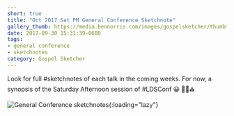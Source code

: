 ```yaml
---
short: true
title: "Oct 2017 Sat PM General Conference Sketchnote"
gallery_thumb: https://media.bennorris.com/images/gospelsketcher/thumbs/oct-17-2-sat-pm.jpg
date: 2017-09-30 15:31:39-0600
tags:
- general conference
- sketchnotes
category: Gospel Sketcher
---
```


Look for full #sketchnotes of each talk in the coming weeks. 
For now, a synopsis of the Saturday Afternoon session of #LDSConf 😀 ✍🏼⛪️

![General Conference sketchnotes](https://media.bennorris.com/images/gospelsketcher/general-conference/oct-2017/oct-17-2-sat-pm.jpg){:loading="lazy"}
